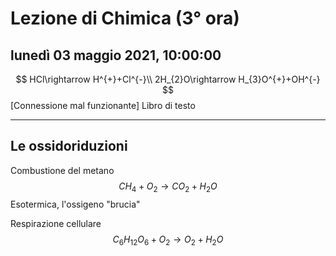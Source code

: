 
# Lezione di Chimica (3° ora)

## lunedì 03 maggio 2021, 10:00:00

$$
HCl\rightarrow H^{+}+Cl^{-}\\
2H_{2}O\rightarrow H_{3}O^{+}+OH^{-}
$$
[Connessione mal funzionante]
Libro di testo 

---
## Le ossidoriduzioni

Combustione del metano
$$
CH_{4}+O_{2} \rightarrow CO_{2} +H_{2}O
$$
Esotermica, l'ossigeno "brucia"

Respirazione cellulare
$$
C_{6}H_{12}O_{6}+O_{2}\rightarrow O_{2} +H_{2}O
$$

<!--stackedit_data:
eyJoaXN0b3J5IjpbMTU1MTI4OTMxNiwtMTE4MTQ3Mzk0MCw3OT
cxNTgwNTIsLTUwOTA4NzM1OF19
-->